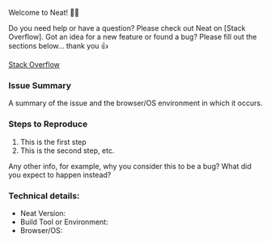 Welcome to Neat! 👋🎉

Do you need help or have a question? Please check out Neat on [Stack Overflow]. Got an idea for a new feature or found a bug? Please fill out the sections below... thank you 👍

[Stack Overflow](https://stackoverflow.com/questions/tagged/neat/)

### Issue Summary

A summary of the issue and the browser/OS environment in which it occurs.

### Steps to Reproduce

1. This is the first step
2. This is the second step, etc.

Any other info, for example, why you consider this to be a bug? What did you expect to happen instead?

### Technical details:

- Neat Version:
- Build Tool or Environment:
- Browser/OS:
